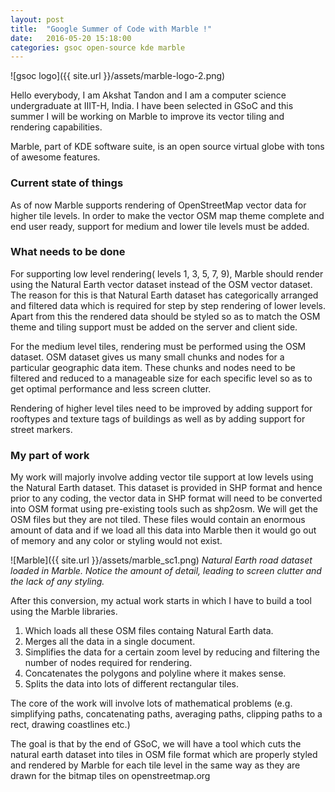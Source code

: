 ```yaml
---
layout: post
title:  "Google Summer of Code with Marble !"
date:   2016-05-20 15:18:00
categories: gsoc open-source kde marble
---
```


![gsoc logo]({{ site.url }}/assets/marble-logo-2.png)

Hello everybody,
I am Akshat Tandon and I am a computer science undergraduate at 
IIIT­-H, India.
I have been selected in GSoC and this summer I will be working on Marble to improve its vector tiling and rendering capabilities.

Marble, part of KDE software suite, is an open source virtual globe with tons of awesome features.

### Current state of things

As of now Marble supports rendering of OpenStreetMap vector data for 
higher tile levels. In order to make the vector OSM map theme complete and 
end ­user ready, support for medium and lower tile levels must be added.

### What needs to be done

For supporting low level rendering( levels 1, 3, 5, 7, 9), Marble should 
render using the Natural Earth vector dataset instead of the OSM vector 
dataset. The reason for this is that Natural Earth dataset has categorically 
arranged and filtered data which is required for step by step rendering of 
lower levels. Apart from this the rendered data should be styled so as to 
match the OSM theme and tiling support must be added on the server and 
client side.  
 
For the medium level tiles, rendering must be performed using the OSM 
dataset. OSM dataset gives us many small chunks and nodes for a 
particular geographic data item. These chunks and nodes need to be 
filtered and reduced to a manageable size for each specific level so as to 
get optimal performance and less screen clutter. 
 
Rendering of higher level tiles need to be improved by adding support for 
roof­types and texture tags of buildings as well as by adding support for 
street markers.

### My part of work

My work will majorly involve adding vector tile support at low levels using the Natural Earth dataset.
This dataset is provided in SHP format and hence prior to any coding, the vector data in SHP format will need to be
converted into OSM format using pre-existing tools such as shp2osm. We will get the OSM files but they are not  tiled. These files would contain an enormous amount of data and if we load all this data into Marble then it would go out of memory and any color or styling would not exist.

![Marble]({{ site.url }}/assets/marble_sc1.png)
*Natural Earth road dataset loaded in Marble. Notice the amount of detail, leading to screen clutter and the lack of any styling.*

After this conversion, my actual work starts in which I have to build a tool using the Marble libraries.

1. Which loads all these OSM files containg Natural Earth data.
2. Merges all the data in a single document.
3. Simplifies the data for a certain zoom level by reducing and filtering the number of nodes required for rendering.
4. Concatenates the polygons and polyline where it makes sense.
5. Splits the data into lots of different rectangular tiles.	

The core of the work will involve lots of mathematical problems (e.g. simplifying paths, concatenating paths, averaging paths, clipping paths to a rect, drawing coastlines etc.)

The goal is that by the end of GSoC, we will have a tool which cuts the natural earth dataset into tiles in 
OSM file format which are properly styled and rendered by Marble for each tile level in the same way as they are
drawn for the bitmap tiles on openstreetmap.org


